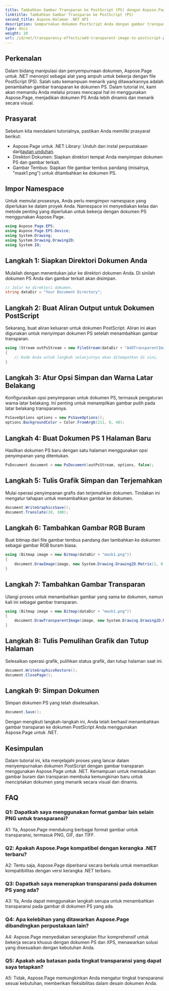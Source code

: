 ```yaml
---
title: Tambahkan Gambar Transparan ke PostScript (PS) dengan Aspose.Page
linktitle: Tambahkan Gambar Transparan ke PostScript (PS)
second_title: Aspose.Halaman .NET API
description: Sempurnakan dokumen PostScript Anda dengan gambar transparan menggunakan Aspose.Page untuk .NET. Ikuti panduan langkah demi langkah kami untuk hasil yang dinamis dan menarik secara visual.
type: docs
weight: 10
url: /id/net/transparency-effects/add-transparent-image-to-postscript-ps/
---
```

## Perkenalan

Dalam bidang manipulasi dan penyempurnaan dokumen, Aspose.Page untuk .NET menonjol sebagai alat yang ampuh untuk bekerja dengan file PostScript (PS). Salah satu kemampuan menarik yang ditawarkannya adalah penambahan gambar transparan ke dokumen PS. Dalam tutorial ini, kami akan memandu Anda melalui proses mencapai hal ini menggunakan Aspose.Page, menjadikan dokumen PS Anda lebih dinamis dan menarik secara visual.

## Prasyarat

Sebelum kita mendalami tutorialnya, pastikan Anda memiliki prasyarat berikut:

-  Aspose.Page untuk .NET Library: Unduh dan instal perpustakaan dari[tautan unduhan](https://releases.aspose.com/page/net/).
- Direktori Dokumen: Siapkan direktori tempat Anda menyimpan dokumen PS dan gambar terkait.
- Gambar Tembus: Siapkan file gambar tembus pandang (misalnya, "mask1.png") untuk ditambahkan ke dokumen PS.

## Impor Namespace

Untuk memulai prosesnya, Anda perlu mengimpor namespace yang diperlukan ke dalam proyek Anda. Namespace ini menyediakan kelas dan metode penting yang diperlukan untuk bekerja dengan dokumen PS menggunakan Aspose.Page.

```csharp
using Aspose.Page.EPS;
using Aspose.Page.EPS.Device;
using System.Drawing;
using System.Drawing.Drawing2D;
using System.IO;
```

## Langkah 1: Siapkan Direktori Dokumen Anda

Mulailah dengan menentukan jalur ke direktori dokumen Anda. Di sinilah dokumen PS Anda dan gambar terkait akan disimpan.

```csharp
// Jalur ke direktori dokumen.
string dataDir = "Your Document Directory";
```

## Langkah 2: Buat Aliran Output untuk Dokumen PostScript

Sekarang, buat aliran keluaran untuk dokumen PostScript. Aliran ini akan digunakan untuk menyimpan dokumen PS setelah menambahkan gambar transparan.

```csharp
using (Stream outPsStream = new FileStream(dataDir + "AddTransparentImage_outPS.ps", FileMode.Create))
{
    // Kode Anda untuk langkah selanjutnya akan ditempatkan di sini.
}
```

## Langkah 3: Atur Opsi Simpan dan Warna Latar Belakang

Konfigurasikan opsi penyimpanan untuk dokumen PS, termasuk pengaturan warna latar belakang. Ini penting untuk menampilkan gambar putih pada latar belakang transparannya.

```csharp
PsSaveOptions options = new PsSaveOptions();
options.BackgroundColor = Color.FromArgb(211, 8, 48);
```

## Langkah 4: Buat Dokumen PS 1 Halaman Baru

Hasilkan dokumen PS baru dengan satu halaman menggunakan opsi penyimpanan yang ditentukan.

```csharp
PsDocument document = new PsDocument(outPsStream, options, false);
```

## Langkah 5: Tulis Grafik Simpan dan Terjemahkan

Mulai operasi penyimpanan grafis dan terjemahkan dokumen. Tindakan ini mengatur tahapan untuk menambahkan gambar ke dokumen.

```csharp
document.WriteGraphicsSave();
document.Translate(20, 100);
```

## Langkah 6: Tambahkan Gambar RGB Buram

Buat bitmap dari file gambar tembus pandang dan tambahkan ke dokumen sebagai gambar RGB buram biasa.

```csharp
using (Bitmap image = new Bitmap(dataDir + "mask1.png"))
{
    document.DrawImage(image, new System.Drawing.Drawing2D.Matrix(1, 0, 0, 1, 100, 0), Color.Empty);
}
```

## Langkah 7: Tambahkan Gambar Transparan

Ulangi proses untuk menambahkan gambar yang sama ke dokumen, namun kali ini sebagai gambar transparan.

```csharp
using (Bitmap image = new Bitmap(dataDir + "mask1.png"))
{
    document.DrawTransparentImage(image, new System.Drawing.Drawing2D.Matrix(1, 0, 0, 1, 350, 0), 255);
}
```

## Langkah 8: Tulis Pemulihan Grafik dan Tutup Halaman

Selesaikan operasi grafik, pulihkan status grafik, dan tutup halaman saat ini.

```csharp
document.WriteGraphicsRestore();
document.ClosePage();
```

## Langkah 9: Simpan Dokumen

Simpan dokumen PS yang telah diselesaikan.

```csharp
document.Save();
```

Dengan mengikuti langkah-langkah ini, Anda telah berhasil menambahkan gambar transparan ke dokumen PostScript Anda menggunakan Aspose.Page untuk .NET.

## Kesimpulan

Dalam tutorial ini, kita menjelajahi proses yang lancar dalam menyempurnakan dokumen PostScript dengan gambar transparan menggunakan Aspose.Page untuk .NET. Kemampuan untuk memadukan gambar buram dan transparan membuka kemungkinan baru untuk menciptakan dokumen yang menarik secara visual dan dinamis.

## FAQ

### Q1: Dapatkah saya menggunakan format gambar lain selain PNG untuk transparansi?

A1: Ya, Aspose.Page mendukung berbagai format gambar untuk transparansi, termasuk PNG, GIF, dan TIFF.

### Q2: Apakah Aspose.Page kompatibel dengan kerangka .NET terbaru?

A2: Tentu saja, Aspose.Page diperbarui secara berkala untuk memastikan kompatibilitas dengan versi kerangka .NET terbaru.

### Q3: Dapatkah saya menerapkan transparansi pada dokumen PS yang ada?

A3: Ya, Anda dapat menggunakan langkah serupa untuk menambahkan transparansi pada gambar di dokumen PS yang ada.

### Q4: Apa kelebihan yang ditawarkan Aspose.Page dibandingkan perpustakaan lain?

A4: Aspose.Page menyediakan serangkaian fitur komprehensif untuk bekerja secara khusus dengan dokumen PS dan XPS, menawarkan solusi yang disesuaikan dengan kebutuhan Anda.

### Q5: Apakah ada batasan pada tingkat transparansi yang dapat saya tetapkan?

A5: Tidak, Aspose.Page memungkinkan Anda mengatur tingkat transparansi sesuai kebutuhan, memberikan fleksibilitas dalam desain dokumen Anda.